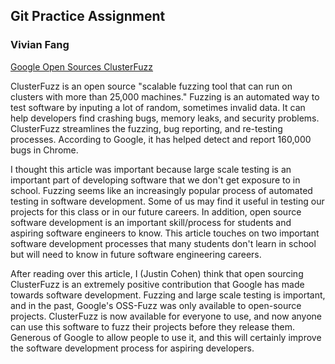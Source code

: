 ## Git Practice Assignment

### Vivian Fang


[Google Open Sources ClusterFuzz](https://techcrunch.com/2019/02/07/google-open-sources-clusterfuzz/)

ClusterFuzz is an open source "scalable fuzzing tool that can run on clusters with more than 25,000 machines." Fuzzing is an automated way to test software by inputing a lot of random, sometimes invalid data. It can help developers find crashing bugs, memory leaks, and security problems. ClusterFuzz streamlines the fuzzing, bug reporting, and re-testing processes. According to Google, it has helped detect and report 160,000 bugs in Chrome.


I thought this article was important because large scale testing is an important part of developing software that we don't get exposure to in school. Fuzzing seems like an increasingly popular process of automated testing in software development. Some of us may find it useful in testing our projects for this class or in our future careers. In addition, open source software development is an important skill/process for students and aspiring software engineers to know. This article touches on two important software development processes that many students don't learn in school but will need to know in future software engineering careers.

After reading over this article, I (Justin Cohen) think that open sourcing ClusterFuzz is an extremely positive contribution that Google has made towards software development. Fuzzing and large scale testing is important, and in the past, Google's OSS-Fuzz was only available to open-source projects. ClusterFuzz is now available for everyone to use, and now anyone can use this software to fuzz their projects before they release them. Generous of Google to allow people to use it, and this will certainly improve the software development process for aspiring developers. 